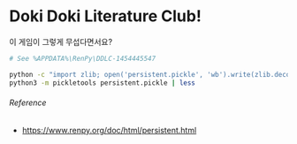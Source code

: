 Doki Doki Literature Club!
========

이 게임이 그렇게 무섭다면서요?

```bash
# See %APPDATA%\RenPy\DDLC-1454445547

python -c "import zlib; open('persistent.pickle', 'wb').write(zlib.decompress(open('persistent', 'rb').read()))"
python3 -m pickletools persistent.pickle | less
```

###### Reference
- https://www.renpy.org/doc/html/persistent.html
